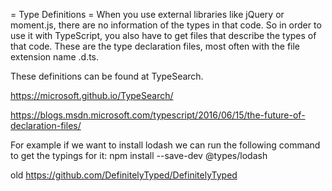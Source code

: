 = Type Definitions =
When you use external libraries like jQuery or moment.js, there are no information of the types in that code. So in order to use it with TypeScript, you also have to get files that describe the types of that code. These are the type declaration files, most often with the file extension name .d.ts.


These definitions can be found at TypeSearch.


https://microsoft.github.io/TypeSearch/


https://blogs.msdn.microsoft.com/typescript/2016/06/15/the-future-of-declaration-files/


For example if we want to install lodash we can run the following command to get the typings for it:
npm install --save-dev @types/lodash

old
https://github.com/DefinitelyTyped/DefinitelyTyped
